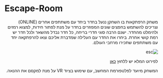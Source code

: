 # Escape-Room

<div dir='rtl' lang='he'>

משחק הרפתקאות בו השחקן ננעל בחדר ביחד עם משתתפים אחרים (ONLINE) וצריכים להשתמש בחפצים שונים המפוזרים בחדר על מנת לפתור חידות, למצוא רמזים ולהימלט מהחדר. ישנם הרבה סוגי חדרי בריחה, כל חדר נבדל מהשאר ולכל חדר יש רמת קושי אחרת. ביחרו את החדר עם העלילה שמדברת אליכם וצאו להרפתקאה יחד עם משתתפים שתכירו מרחבי העולם.
  
  ![esc](https://user-images.githubusercontent.com/20986238/138876402-71ab6f2c-69ec-420e-9b07-6314e454e3f8.jpg)

לפירוט המלא יש ללחוץ [כאן](https://github.com/LeveI-Up/The-Lost-Continent/blob/main/formal-elements.md)
  
המשחק מיועד לפלטפורמת המחשב, עם שימוש בציוד VR על מנת למקסם את ההנאה.
  
  </div>
